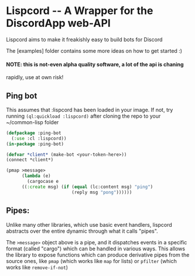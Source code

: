 # Lispcord -- A Wrapper for the DiscordApp web-API

Lispcord aims to make it freakishly easy to build bots for Discord

The [examples] folder contains some more ideas on how to get started :)

#### NOTE: this is not-even alpha quality software, a lot of the api is chaning
rapidly, use at own risk!

## Ping bot

This assumes that :lispcord has been loaded in your image. If not, try running
`(ql:quickload :lispcord)` after cloning the repo to your ~/common-lisp folder

```lisp
(defpackage :ping-bot
  (:use :cl :lispcord))
(in-package :ping-bot)

(defvar *client* (make-bot <your-token-here>))
(connect *client*)

(pmap >message>
      (lambda (e)
        (cargocase e
	  ((:create msg) (if (equal (lc:content msg) "ping")
	                     (reply msg "pong"))))))
```

## Pipes:
Unlike many other libraries, which use basic event handlers, lispcord
abstracts over the entire dynamic through what it calls "pipes".

The `>message>` object above is a pipe, and it dispatches events in
a specific format (called "cargo")  which can be handled in various ways.
This allows the library to expose functions which can produce derivative
pipes from the source ones, like `pmap` (which works like `map` for lists)
or `pfilter` (which works like `remove-if-not`)